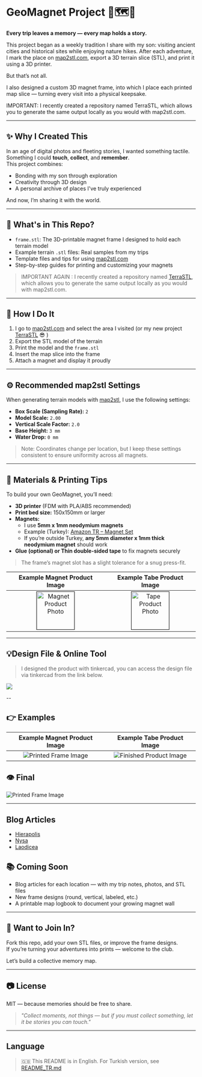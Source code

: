 

# GeoMagnet Project 🧭🗺️🧲
**Every trip leaves a memory — every map holds a story.**

This project began as a weekly tradition I share with my son: visiting ancient cities and historical sites while enjoying nature hikes. After each adventure, I mark the place on [map2stl.com](https://www.map2stl.com/), export a 3D terrain slice (STL), and print it using a 3D printer.

But that’s not all.

I also designed a custom 3D magnet frame, into which I place each printed map slice — turning every visit into a physical keepsake.

IMPORTANT: I recently created a repository named TerraSTL, which allows you to generate the same output locally as you would with map2stl.com.

---



## ✨ Why I Created This

In an age of digital photos and fleeting stories, I wanted something tactile.  
Something I could **touch**, **collect**, and **remember**.  
This project combines:
- Bonding with my son through exploration
- Creativity through 3D design
- A personal archive of places I've truly experienced

And now, I’m sharing it with the world.

---

## 🔧 What's in This Repo?

- `frame.stl`: The 3D-printable magnet frame I designed to hold each terrain model
- Example terrain `.stl` files: Real samples from my trips
- Template files and tips for using [map2stl.com](https://www.map2stl.com/)
- Step-by-step guides for printing and customizing your magnets

> IMPORTANT AGAIN : I recently created a repository named [TerraSTL](https://github.com/aligundogdu/TerraStl), which allows you to generate the same output locally as you would with map2stl.com.

---

## 🧲 How I Do It

1. I go to [map2stl.com](https://www.map2stl.com/) and select the area I visited (or my new project [TerraSTL](https://github.com/aligundogdu/TerraStl) 😎 )
2. Export the STL model of the terrain
3. Print the model and the `frame.stl`
4. Insert the map slice into the frame
5. Attach a magnet and display it proudly

---

## ⚙️ Recommended map2stl Settings

When generating terrain models with [map2stl](https://www.map2stl.com/), I use the following settings:

- **Box Scale (Sampling Rate):** `2`
- **Model Scale:** `2.00`
- **Vertical Scale Factor:** `2.0`
- **Base Height:** `3 mm`
- **Water Drop:** `0 mm`

> Note: Coordinates change per location, but I keep these settings consistent to ensure uniformity across all magnets.

---

## 🧱 Materials & Printing Tips

To build your own GeoMagnet, you’ll need:

- **3D printer** (FDM with PLA/ABS recommended)
- **Print bed size:** 150x150mm or larger
- **Magnets:**
  - I use **5mm x 1mm neodymium magnets**
  - Example (Turkey): [Amazon TR – Magnet Set](https://www.amazon.com.tr/gp/product/B0BHSLGWDK?smid=A2WWZK4XHM25LW&psc=1)
  - If you’re outside Turkey, **any 5mm diameter x 1mm thick neodymium magnet** should work
- **Glue (optional) or Thin double-sided tape** to fix magnets securely

> The frame’s magnet slot has a slight tolerance for a snug press-fit. 

Example Magnet Product Image             |  Example Tabe Product Image
:-------------------------:|:-------------------------:
<img src="images/magnet-image.jpg" alt="Magnet Product Photo" height="100px" border="1px"/> | <img src="images/tape-image.jpg" alt="Tape Product Photo" height="100px" border="1px"/>



---
## 💡Design File & Online Tool

> I designed the product with tinkercad, you can access the design file via tinkercad from the link below.

<a href="https://www.tinkercad.com/things/a7Sl9GH4awK-geo-magnet-frame" target="_blank"><img src="images/frame-image.png"><a/>


--
## 👉 Examples

Example Magnet Product Image             |  Example Tabe Product Image
:-------------------------:|:-------------------------:
<img src="images/frame-image.jpeg" alt="Printed Frame Image" /> | <img src="images/example-image.jpeg" alt="Finished Product Image" />

## 👁 Final

<img src="images/result-image-20052025.png" alt="Printed Frame Image" /> 

---


## Blog Articles

- [Hierapolis](https://aligundogdu.com/travel/the-sacred-touch-of-thermal-waters-hospitality-beginning-at-the-gates-of-hierapolis/)
- [Nysa](https://aligundogdu.com/travel/nysa-the-ancient-summit-city-where-time-patience-and-engineering-converge-in-stone/)
- [Laodicea](https://aligundogdu.com/travel/laodicea-neither-hot-nor-cold-the-real-story-behind-the-ancient-biblical-city/)

## 📚 Coming Soon

- Blog articles for each location — with my trip notes, photos, and STL files
- New frame designs (round, vertical, labeled, etc.)
- A printable map logbook to document your growing magnet wall

---

## 🫶 Want to Join In?

Fork this repo, add your own STL files, or improve the frame designs.  
If you’re turning your adventures into prints — welcome to the club.

Let’s build a collective memory map.

---

## 📷 License

MIT — because memories should be free to share.

> _"Collect moments, not things — but if you must collect something, let it be stories you can touch."_

---

## Language

> 🇬🇧 This README is in English. For Turkish version, see [README_TR.md](README_TR.md)
